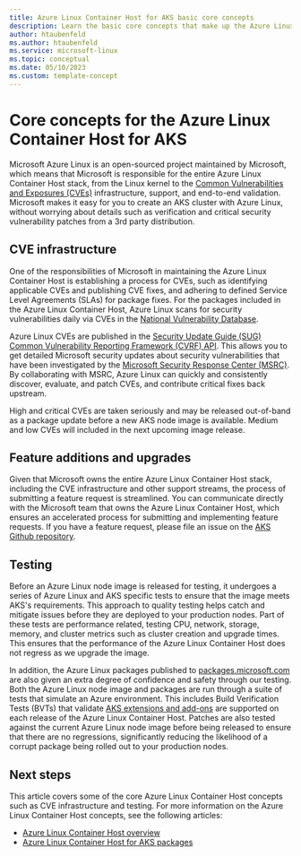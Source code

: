 ```yaml
---
title: Azure Linux Container Host for AKS basic core concepts
description: Learn the basic core concepts that make up the Azure Linux Container Host for AKS. 
author: htaubenfeld
ms.author: htaubenfeld
ms.service: microsoft-linux
ms.topic: conceptual 
ms.date: 05/10/2023
ms.custom: template-concept
---
```


# Core concepts for the Azure Linux Container Host for AKS

Microsoft Azure Linux is an open-sourced project maintained by Microsoft, which means that Microsoft is responsible for the entire Azure Linux Container Host stack, from the Linux kernel to the [Common Vulnerabilities and Exposures (CVEs)](https://cve.mitre.org/) infrastructure, support, and end-to-end validation. Microsoft makes it easy for you to create an AKS cluster with Azure Linux, without worrying about details such as verification and critical security vulnerability patches from a 3rd party distribution.

## CVE infrastructure

One of the responsibilities of Microsoft in maintaining the Azure Linux Container Host is establishing a process for CVEs, such as identifying applicable CVEs and publishing CVE fixes, and adhering to defined Service Level Agreements (SLAs) for package fixes. For the packages included in the Azure Linux Container Host, Azure Linux scans for security vulnerabilities daily via CVEs in the [National Vulnerability Database](https://nvd.nist.gov/). 

Azure Linux CVEs are published in the [Security Update Guide (SUG) Common Vulnerability Reporting Framework (CVRF) API](https://api.msrc.microsoft.com/cvrf/v2.0/swagger/index). This allows you to get detailed Microsoft security updates about security vulnerabilities that have been investigated by the [Microsoft Security Response Center (MSRC)](https://www.microsoft.com/en-us/msrc). By collaborating with MSRC, Azure Linux can quickly and consistently discover, evaluate, and patch CVEs, and contribute critical fixes back upstream.

High and critical CVEs are taken seriously and may be released out-of-band as a package update before a new AKS node image is available. Medium and low CVEs will included in the next upcoming image release.  

## Feature additions and upgrades

Given that Microsoft owns the entire Azure Linux Container Host stack, including the CVE infrastructure and other support streams, the process of submitting a feature request is streamlined. You can communicate directly with the Microsoft team that owns the Azure Linux Container Host, which ensures an accelerated process for submitting and implementing feature requests. If you have a feature request, please file an issue on the [AKS Github repository](https://github.com/Azure/AKS/issues). 

## Testing

Before an Azure Linux node image is released for testing, it undergoes a series of Azure Linux and AKS specific tests to ensure that the image meets AKS's requirements. This approach to quality testing helps catch and mitigate issues before they are deployed to your production nodes. Part of these tests are performance related, testing CPU, network, storage, memory, and cluster metrics such as cluster creation and upgrade times. This ensures that the performance of the Azure Linux Container Host does not regress as we upgrade the image.

In addition, the Azure Linux packages published to [packages.microsoft.com](https://packages.microsoft.com/cbl-mariner/) are also given an extra degree of confidence and safety through our testing. Both the Azure Linux node image and packages are run through a suite of tests that simulate an Azure environment. This includes Build Verification Tests (BVTs) that validate [AKS extensions and add-ons](../../articles/aks/integrations.md) are supported on each release of the Azure Linux Container Host. Patches are also tested against the current Azure Linux node image before being released to ensure that there are no regressions, significantly reducing the likelihood of a corrupt package being rolled out to your production nodes.

## Next steps

This article covers some of the core Azure Linux Container Host concepts such as CVE infrastructure and testing. For more information on the Azure Linux Container Host concepts, see the following articles: 

- [Azure Linux Container Host overview](./intro-azure-linux.md)
- [Azure Linux Container Host for AKS packages](./concepts-packages.md)
